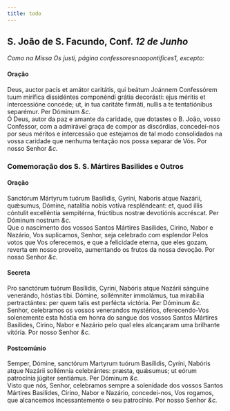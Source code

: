 ```yaml
---
title: todo
---
```

<h2 class="text-center">S. João de S. Facundo, Conf. <em>12 de Junho</em></h2>

<em>Como na Missa Os justi, página confessoresnaopontifices1, excepto:</em>

<h4 class="text-center">Oração</h4>
<div class="container-fluid">
<div class="row">
<div class="dropcap text-justify">
Deus, auctor pacis et amátor caritátis, qui beátum Joánnem Confessórem tuum mirífica dissidéntes componéndi grátia decorásti: ejus méritis et intercessióne concéde; ut, in tua caritáte firmáti, nullis a te tentatiónibus separémur. Per Dóminum <em>&c.</em>
</div>
<div class="dropcap text-justify">
Ó Deus, autor da paz e amante da caridade, que dotastes o B. João, vosso Confessor, com a admirável graça de compor as discórdias, concedei-nos por seus méritos e intercessão que estejamos de tal modo consolidados na vossa caridade que nenhuma tentação nos possa separar de Vós. Por nosso Senhor <em>&c.</em>
</div>
</div>
</div>

<h3 class="text-center">Comemoração dos S. S. Mártires Basilides e Outros</h3>

<h4 class="text-center">Oração</h4>
<div class="container-fluid">
<div class="row">
<div class="dropcap text-justify">
Sanctórum Mártyrum tuórum Basílidis, Gyrini, Naboris atque Nazárii, quǽsumus, Dómine, natalítia nobis votíva respléndeant: et, quod illis cóntulit excelléntia sempitérna, frúctibus nostræ devotiónis accréscat. Per Dóminum nostrum <em>&c.</em>
</div>
<div class="dropcap text-justify">
Que o nascimento dos vossos Santos Mártires Basilides, Cirino, Nabor e Nazário, Vos suplicamos, Senhor, seja celebrado com esplendor Pelos votos que Vos oferecemos, e que a felicidade eterna, que eles gozam, reverta em nosso proveito, aumentando os frutos da nossa devoção. Por nosso Senhor <em>&c.</em>
</div>
</div>
</div>

<h4 class="text-center">Secreta</h4>
<div class="container-fluid">
<div class="row">
<div class="dropcap text-justify">
Pro sanctórum tuórum Basílidis, Cyrini, Nabóris atque Nazárii sánguine venerándo, hóstias tibi. Dómine, sollémniter immolámus, tua mirabília pertractántes: per quem talis est perfécta victória. Per Dóminum <em>&c.</em>
</div>
<div class="dropcap text-justify">
Senhor, celebramos os vossos venerandos mystérios, oferecendo-Vos solenemente esta hóstia em honra do sangue dos vossos Santos Mártires Basilides, Cirino, Nabor e Nazário pelo qual eles alcançaram uma brilhante vitória. Por nosso Senhor <em>&c.</em>
</div>
</div>
</div>

<h4 class="text-center">Postcomúnio</h4>
<div class="container-fluid">
<div class="row">
<div class="dropcap text-justify">
Semper, Dómine, sanctórum Martyrum tuórum Basílidis, Cyríni, Nabóris atque Nazárii sollémnia celebrántes: præsta, quǽsumus; ut eórum patrocínia júgiter sentiámus. Per Dóminum <em>&c.</em>
</div>
<div class="dropcap text-justify">
Visto que nós, Senhor, celebramos sempre a solenidade dos vossos Santos Mártires Basilides, Cirino, Nabor e Nazário, concedei-nos, Vos rogamos, que alcancemos incessantemente o seu patrocínio. Por nosso Senhor <em>&c.</em>
</div>
</div>
</div>
